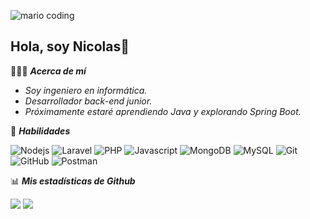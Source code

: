 ![mario coding](https://i.imgur.com/1ZvVkDc.gif)
 ## Hola, soy Nicolas👋
👨🏻‍🎓 ***Acerca de mí***
- *Soy ingeniero en informática.*
- *Desarrollador back-end junior.*
- *Próximamente estaré aprendiendo Java y explorando Spring Boot.*

🚀 ***Habilidades***
<p>  
  <img alt="Nodejs" src="https://img.shields.io/badge/-Nodejs-43853d?style=flat-square&logo=Node.js&logoColor=white" />
  <img alt="Laravel" src="https://img.shields.io/badge/-Laravel-F05340?style=flat-square&logo=laravel&logoColor=white" />
  <img alt="PHP" src="https://img.shields.io/badge/-PHP-787CB5?style=flat-square&logo=php&logoColor=white" />
  <img alt="Javascript" src="https://img.shields.io/badge/-JavaScript-F0DB4F?style=flat-square&logo=JavaScript&logoColor=323330" />
  <img alt="MongoDB" src="https://img.shields.io/badge/-MongoDB-13aa52?style=flat-square&logo=mongodb&logoColor=white" />
  <img alt="MySQL" src="https://img.shields.io/badge/-MySQL-4479A1?style=flat-square&logo=MySQL&logoColor=white" />
   <img alt="Git" src="https://img.shields.io/badge/-Git-F05032?style=flat-square&logo=git&logoColor=white" />
  <img alt="GitHub" src="https://img.shields.io/badge/-Github-181717?style=flat-square&logo=Github&logoColor=white" />
  <img alt="Postman" src="https://img.shields.io/badge/-Postman-EF5B25?style=flat-square&logo=postman&logoColor=white" />
</p> 

📊 ***Mis estadísticas de Github***
<p>
  <img src="https://github-readme-stats.vercel.app/api?username=NicolasOrrego&show_icons=true&theme=white" />
 <img src="https://github-readme-stats.vercel.app/api/top-langs/?username=NicolasOrrego&layout=compact" />
</p> 



